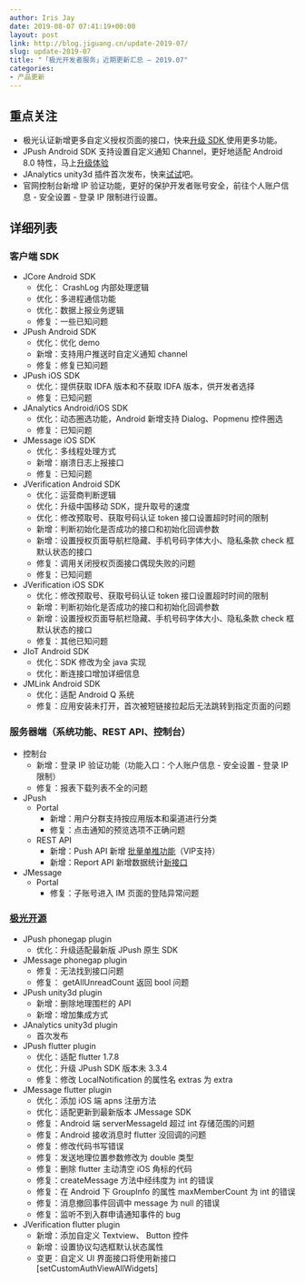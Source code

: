 ```yaml
---
author: Iris Jay
date: 2019-08-07 07:41:19+00:00
layout: post
link: http://blog.jiguang.cn/update-2019-07/
slug: update-2019-07
title: "「极光开发者服务」近期更新汇总 – 2019.07"
categories:
- 产品更新
---
```



				

## 重点关注

  * 极光认证新增更多自定义授权页面的接口，快来[升级 SDK ](https://docs.jiguang.cn/jverification/updates/)使用更多功能。
  * JPush Android SDK 支持设置自定义通知 Channel，更好地适配 Android 8.0 特性，马上[升级体验](https://docs.jiguang.cn/jpush/client/Android/android_api/#notificationchannel)
  * JAnalytics unity3d 插件首次发布，快来[试试](https://github.com/jpush/janalytics-unity3d-plugin)吧。
  * 官网控制台新增 IP 验证功能，更好的保护开发者账号安全，前往个人账户信息 - 安全设置 - 登录 IP 限制进行设置。


## 详细列表

### 客户端 SDK

  * JCore Android SDK
    * 优化： CrashLog 内部处理逻辑
    * 优化：多进程通信功能
    * 优化：数据上报业务逻辑
    * 修复：一些已知问题
  * JPush Android SDK
    * 优化：优化 demo
    * 新增：支持用户推送时自定义通知 channel
    * 修复：修复已知问题
  * JPush iOS SDK
    * 优化：提供获取 IDFA 版本和不获取 IDFA 版本，供开发者选择
    * 修复：已知问题
  * JAnalytics Android/iOS SDK
    * 优化：动态圈选功能，Android 新增支持 Dialog、Popmenu 控件圈选
    * 修复：已知问题
  * JMessage iOS SDK
    * 优化：多线程处理方式
    * 新增：崩溃日志上报接口
    * 修复：已知问题
  * JVerification Android SDK
    * 优化：运营商判断逻辑
    * 优化：升级中国移动 SDK，提升取号的速度
    * 优化：修改预取号、获取号码认证 token 接口设置超时时间的限制
    * 新增：判断初始化是否成功的接口和初始化回调参数
    * 新增：设置授权页面导航栏隐藏、手机号码字体大小、隐私条款 check 框默认状态的接口
    * 修复：调用关闭授权页面接口偶现失败的问题
    * 修复：已知问题
  * JVerification iOS SDK
    * 优化：修改预取号、获取号码认证 token 接口设置超时时间的限制
    * 新增：判断初始化是否成功的接口和初始化回调参数
    * 新增：设置授权页面导航栏隐藏、手机号码字体大小、隐私条款 check 框默认状态的接口
    * 修复：其他已知问题
  * JIoT Android SDK
    * 优化：SDK 修改为全 java 实现
    * 优化：断连接口增加详细信息
  * JMLink Android SDK
    * 优化：适配 Android Q 系统
    * 修复：应用安装未打开，首次被短链接拉起后无法跳转到指定页面的问题


### 服务器端（系统功能、REST API、控制台）

  * 控制台
    * 新增：登录 IP 验证功能（功能入口：个人账户信息 - 安全设置 - 登录 IP 限制）
    * 修复：报表下载列表不全的问题
  * JPush
    * Portal
      * 新增：用户分群支持按应用版本和渠道进行分类
      * 修复：点击通知的预览选项不正确问题
    * REST API
      * 新增：Push API 新增 [批量单推功能](https://docs.jiguang.cn/jpush/server/push/rest_api_v3_push/#vip)（VIP支持）
      * 新增：Report API 新增数据统计[新接口](https://docs.jiguang.cn/jpush/server/push/rest_api_v3_report/#_7)
  * JMessage
    * Portal
      * 修复：子账号进入 IM 页面的登陆异常问题


### [极光开源](https://github.com/jpush)


  * JPush phonegap plugin
    * 优化：升级适配最新版 JPush 原生 SDK
  * JMessage phonegap plugin
    * 修复：无法找到接口问题
    * 修复： getAllUnreadCount 返回 bool 问题
  * JPush unity3d plugin
    * 新增：删除地理围栏的 API
    * 新增：增加集成方式
  * JAnalytics unity3d plugin
    * 首次发布
  * JPush flutter plugin
    * 优化：适配 flutter 1.7.8
    * 优化：升级 JPush SDK 版本未 3.3.4
    * 修复：修改 LocalNotification 的属性名 extras 为 extra
  * JMessage flutter plugin
    * 优化：添加 iOS 端 apns 注册方法
    * 优化：适配更新到最新版本 JMessage SDK
    * 修复：Android 端 serverMessageId 超过 int 存储范围的问题
    * 修复：Android 接收消息时 flutter 没回调的问题
    * 修复：修改代码书写错误
    * 修复：发送地理位置参数修改为 double 类型
    * 修复：删除 flutter 主动清空 iOS 角标的代码
    * 修复：createMessage 方法中经纬度为 int 的错误
    * 修复：在 Android 下 GroupInfo 的属性 maxMemberCount 为 int 的错误
    * 修复：消息撤回事件回调中 message 为 null 的错误
    * 修复：监听不到入群申请通知事件的 bug 
  * JVerification flutter plugin
    * 新增：添加自定义 Textview、 Button 控件
    * 新增：设置协议勾选框默认状态属性
    * 变更：自定义 UI 界面接口将使用新接口 [setCustomAuthViewAllWidgets]
